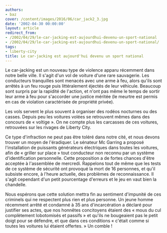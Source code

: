 ```yaml
---
authors:
- baz
cover: /content/images/2016/06/car_jack2_3.jpg
date: '2002-04-30 00:00:00'
layout: article
redirect_from:
- /2002/04/29/le-car-jacking-est-aujourdhui-devenu-un-sport-national
- /2002/04/29/le-car-jacking-est-aujourdhui-devenu-un-sport-national/
tags:
- liberty-city
title: Le car-jacking est aujourd'hui devenu un sport national
---
```



Le car-jacking est un nouveau type de violence apparu récemment dans notre belle ville. Il s'agit d'un vol de voiture d'une rare sauvagerie. Les conducteurs tranquilles sont menacés avec une arme à feu, alors qu'ils sont arrêtés à un feu rouge puis littéralement éjectés de leur véhicule. Beaucoup sont surpris par la rapidité de l'action, et n'ont pas même le temps de sortir leur arme à feu pour s'accorder une justice méritée (le meurtre est permis en cas de violation caractérisée de propriété privée).

Les vols servent le plus souvent à organiser des rodéos nocturnes ou des casses. Depuis peu les voitures volées se retrouvent mêmes dans des concours de « voltige ». On ne compte plus les carcasses de ces voitures, retrouvées sur les rivages de Liberty City.

Ce type d'infraction ne peut pas être toléré dans notre cité, et nous devons trouver un moyen de l'éradiquer. Le sénateur Mc Garring a proposé l'installation de puissants générateurs électriques dans toutes les voitures, afin de « griller sur place » tout conducteur non reconnu par un système d'identification personnelle. Cette proposition a de fortes chances d'être acceptée à l'assemblée de mercredi. Rappelons tout de même que les tests de ce système de sécurité ont provoqué la mort de 16 personnes, et qu'il subsiste encore, à l'heure actuelle, des problèmes de reconnaissance. Il s'agit cependant d'un petit pourcentage d'erreurs et le jeu en vaut bien la chandelle.

Nous espérons que cette solution mettra fin au sentiment d'impunité de ces criminels qui ne respectent plus rien et plus personne. Un jeune homme récemment arrêté et condamné à 35 ans d'incarcération a déclaré pour justifier ses actes, que nos honnêtes concitoyens étaient des « mous du cul complètement lobotomisés et passifs » et qu'ils ne bougeaient pas le petit doigt pour se défendre, et que dans ces conditions « c'était comme si toutes les voitures lui étaient offertes. » Un comble !